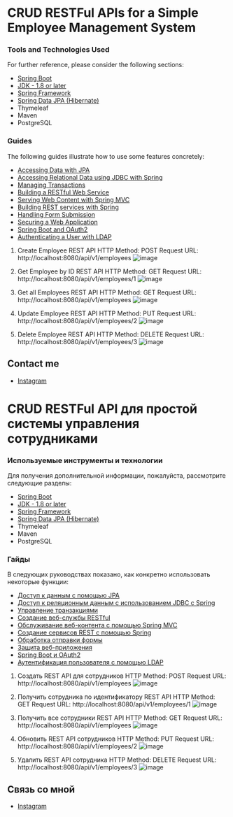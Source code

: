 # CRUD RESTFul APIs for a Simple Employee Management System

### Tools and Technologies Used

For further reference, please consider the following sections:

* [Spring Boot](https://spring.io/projects/spring-boot#overview)
* [JDK - 1.8 or later](https://www.oracle.com/java/technologies/downloads/)
* [Spring Framework](https://spring.io/projects/spring-framework)
* [Spring Data JPA (Hibernate)](https://spring.io/projects/spring-data-jpa)
* Thymeleaf
* Maven
* PostgreSQL

### Guides

The following guides illustrate how to use some features concretely:

* [Accessing Data with JPA](https://spring.io/guides/gs/accessing-data-jpa/)
* [Accessing Relational Data using JDBC with Spring](https://spring.io/guides/gs/relational-data-access/)
* [Managing Transactions](https://spring.io/guides/gs/managing-transactions/)
* [Building a RESTful Web Service](https://spring.io/guides/gs/rest-service/)
* [Serving Web Content with Spring MVC](https://spring.io/guides/gs/serving-web-content/)
* [Building REST services with Spring](https://spring.io/guides/tutorials/rest/)
* [Handling Form Submission](https://spring.io/guides/gs/handling-form-submission/)
* [Securing a Web Application](https://spring.io/guides/gs/securing-web/)
* [Spring Boot and OAuth2](https://spring.io/guides/tutorials/spring-boot-oauth2/)
* [Authenticating a User with LDAP](https://spring.io/guides/gs/authenticating-ldap/)

1. Create Employee REST API
   HTTP Method: POST
   Request URL: http://localhost:8080/api/v1/employees
   ![image](https://user-images.githubusercontent.com/85111590/197002027-9f409038-9e1a-466f-b461-5d289bc4060b.png)

2. Get Employee by ID REST API
   HTTP Method: GET
   Request URL: http://localhost:8080/api/v1/employees/1
   ![image](https://user-images.githubusercontent.com/85111590/197002622-a869485d-af26-4337-94cd-9255f1cd31e2.png)

3. Get all Employees REST API
   HTTP Method: GET
   Request URL: http://localhost:8080/api/v1/employees
   ![image](https://user-images.githubusercontent.com/85111590/197002746-8094e896-1ed1-41d0-8a26-16f3d2a83bab.png)

4. Update Employee REST API
   HTTP Method: PUT
   Request URL: http://localhost:8080/api/v1/employees/2
   ![image](https://user-images.githubusercontent.com/85111590/197002933-188e46ea-2c40-4635-9695-6bb0e012c1b8.png)

5. Delete Employee REST API
   HTTP Method: DELETE
   Request URL: http://localhost:8080/api/v1/employees/3
   ![image](https://user-images.githubusercontent.com/85111590/197003160-06bc7c83-8927-4d64-a73b-66ddf4832fc5.png)

## Contact me
- [Instagram](https://www.instagram.com/ogkkk.exe/)


# CRUD RESTFul API для простой системы управления сотрудниками

### Используемые инструменты и технологии

Для получения дополнительной информации, пожалуйста, рассмотрите следующие разделы:

* [Spring Boot](https://spring.io/projects/spring-boot#overview)
* [JDK - 1.8 or later](https://www.oracle.com/java/technologies/downloads/)
* [Spring Framework](https://spring.io/projects/spring-framework)
* [Spring Data JPA (Hibernate)](https://spring.io/projects/spring-data-jpa)
* Thymeleaf
* Maven
* PostgreSQL

### Гайды

В следующих руководствах показано, как конкретно использовать некоторые функции:

* [Доступ к данным с помощью JPA](https://spring.io/guides/gs/accessing-data-jpa/)
* [Доступ к реляционным данным с использованием JDBC с Spring](https://spring.io/guides/gs/relational-data-access/)
* [Управление транзакциями](https://spring.io/guides/gs/managing-transactions/)
* [Создание веб-службы RESTful](https://spring.io/guides/gs/rest-service/)
* [Обслуживание веб-контента с помощью Spring MVC](https://spring.io/guides/gs/serving-web-content/)
* [Создание сервисов REST с помощью Spring](https://spring.io/guides/tutorials/rest/)
* [Обработка отправки формы](https://spring.io/guides/gs/handling-form-submission/)
* [Защита веб-приложения](https://spring.io/guides/gs/securing-web/)
* [Spring Boot и OAuth2](https://spring.io/guides/tutorials/spring-boot-oauth2/)
* [Аутентификация пользователя с помощью LDAP](https://spring.io/guides/gs/authenticating-ldap/)

1. Создать REST API для сотрудников
   HTTP Method: POST
   Request URL: http://localhost:8080/api/v1/employees
   ![image](https://user-images.githubusercontent.com/85111590/197002027-9f409038-9e1a-466f-b461-5d289bc4060b.png)

2. Получить сотрудника по идентификатору REST API
   HTTP Method: GET
   Request URL: http://localhost:8080/api/v1/employees/1
   ![image](https://user-images.githubusercontent.com/85111590/197002622-a869485d-af26-4337-94cd-9255f1cd31e2.png)

3. Получить все сотрудники REST API
   HTTP Method: GET
   Request URL: http://localhost:8080/api/v1/employees
   ![image](https://user-images.githubusercontent.com/85111590/197002746-8094e896-1ed1-41d0-8a26-16f3d2a83bab.png)

4. Обновить REST API сотрудников
   HTTP Method: PUT
   Request URL: http://localhost:8080/api/v1/employees/2
   ![image](https://user-images.githubusercontent.com/85111590/197002933-188e46ea-2c40-4635-9695-6bb0e012c1b8.png)

5. Удалить REST API сотрудника
   HTTP Method: DELETE
   Request URL: http://localhost:8080/api/v1/employees/3
   ![image](https://user-images.githubusercontent.com/85111590/197003160-06bc7c83-8927-4d64-a73b-66ddf4832fc5.png)

## Связь со мной
- [Instagram](https://www.instagram.com/ogkkk.exe/)
